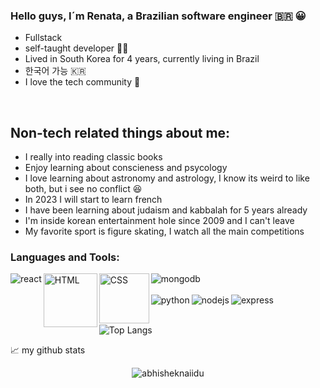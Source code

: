 ### Hello guys, I´m Renata, a Brazilian software engineer :brazil: :grinning:

- Fullstack
- self-taught developer :woman_technologist:
- Lived in South Korea for 4 years, currently living in Brazil
- 한국어 가능 :kr:
- I love the tech community :purple_heart:

<br />

## Non-tech related things about me:
- I really into reading classic books
- Enjoy learning about conscieness and psycology
- I love learning about astronomy and astrology, I know its weird to like both, but i see no conflict :satisfied:
- In 2023 I will start to learn french
- I have been learning about judaism and kabbalah for 5 years already
- I'm inside korean entertainment hole since 2009 and I can't leave
- My favorite sport is figure skating, I watch all the main competitions


### Languages and Tools:

<div>
  <img align="left" alt="react" src="https://img.shields.io/badge/react%20-%2320232a.svg?&style=for-the-badge&logo=react&logoColor=%2361DAFB"/>
  <img align="left" alt="HTML" width="86px" src="https://img.shields.io/badge/-html5-E34F26?&style=for-the-badge&logo=html5&logoColor=white"/>
  <img align="left" alt="CSS" width="80px" src="https://img.shields.io/badge/-css3-1572B6?&style=for-the-badge&logo=css3&logoColor=white"/>
  <img align="left" alt="mongodb" src="https://img.shields.io/badge/MongoDB-4DB33D?logo=mongodb&logoColor=white&style=for-the-badge"/>
</div>


<br />
<br />

<div>
  <img align="left" alt="python" src="https://img.shields.io/badge/python-4B8BBE?logo=python&logoColor=white&style=for-the-badge"/>
  <img align="left" alt="nodejs" src="https://img.shields.io/badge/-Node.js-black?&style=for-the-badge&logo=node.js&logoColor=339933"/>
  <img align="left" alt="express" src="https://img.shields.io/badge/-Express-grey?&style=for-the-badge&logo=express&logoColor=white"/>
</div>


<br />
<br />



[medium]: https://medium.com/@renatamachado_73871
[twitter]: https://twitter.com/rennatts
[linkedin]: https://www.linkedin.com/in/renata-machado11/


![Top Langs](https://github-readme-stats.vercel.app/api/top-langs/?username=Rennatts&hide=css,scss,html&theme=tokyonight)


📈 my github stats

<p align="center"> <img src="https://github-readme-stats.vercel.app/api?username=rennatts&show_icons=true&theme=gotham" alt="abhisheknaiidu" />
